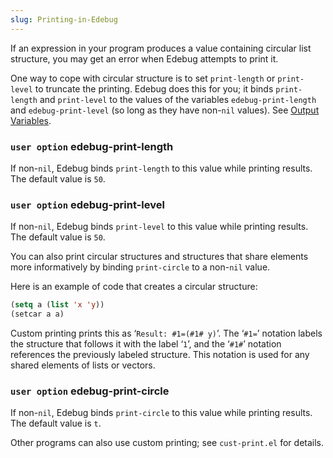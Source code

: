 ```yaml
---
slug: Printing-in-Edebug
---
```


If an expression in your program produces a value containing circular list structure, you may get an error when Edebug attempts to print it.

One way to cope with circular structure is to set `print-length` or `print-level` to truncate the printing. Edebug does this for you; it binds `print-length` and `print-level` to the values of the variables `edebug-print-length` and `edebug-print-level` (so long as they have non-`nil` values). See [Output Variables](Output-Variables).

### <span className="tag useroption">`user option`</span> **edebug-print-length**

If non-`nil`, Edebug binds `print-length` to this value while printing results. The default value is `50`.

### <span className="tag useroption">`user option`</span> **edebug-print-level**

If non-`nil`, Edebug binds `print-level` to this value while printing results. The default value is `50`.

You can also print circular structures and structures that share elements more informatively by binding `print-circle` to a non-`nil` value.

Here is an example of code that creates a circular structure:

```lisp
(setq a (list 'x 'y))
(setcar a a)
```

Custom printing prints this as ‘`Result: #1=(#1# y)`’. The ‘`#1=`’ notation labels the structure that follows it with the label ‘`1`’, and the ‘`#1#`’ notation references the previously labeled structure. This notation is used for any shared elements of lists or vectors.

### <span className="tag useroption">`user option`</span> **edebug-print-circle**

If non-`nil`, Edebug binds `print-circle` to this value while printing results. The default value is `t`.

Other programs can also use custom printing; see `cust-print.el` for details.

